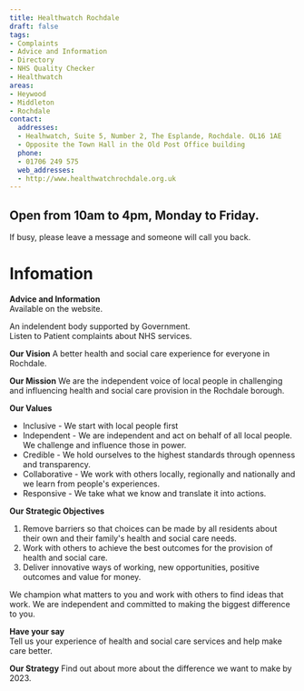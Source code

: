 ```yaml
---
title: Healthwatch Rochdale
draft: false
tags:
- Complaints
- Advice and Information
- Directory
- NHS Quality Checker
- Healthwatch
areas:
- Heywood
- Middleton
- Rochdale
contact:
  addresses:
  - Healhwatch, Suite 5, Number 2, The Esplande, Rochdale. OL16 1AE  
  - Opposite the Town Hall in the Old Post Office building
  phone:
  - 01706 249 575
  web_addresses:
  - http://www.healthwatchrochdale.org.uk
---
```


## Open from 10am to 4pm, Monday to Friday.  
If busy, please leave a message and someone will call you back.

# Infomation

**Advice and Information**  
Available on the website. 

An indelendent body supported by Government.  
Listen to Patient complaints about NHS services.  


**Our Vision**
A better health and social care experience for everyone in Rochdale.

**Our Mission**
We are the independent voice of local people in challenging
 and influencing health and social care provision in the
  Rochdale borough. 

**Our Values**  

- Inclusive - We start with local people first
- Independent - We are independent and act on behalf of all local people. We challenge and influence those in power.
- Credible - We hold ourselves to the highest standards through openness and transparency.
- Collaborative - We work with others locally, regionally and nationally and we learn from people's experiences.
- Responsive - We take what we know and translate it into actions.

**Our Strategic Objectives**  

1. Remove barriers so that choices can be made by all residents about their own and their family's health and social care needs.
2. Work with others to achieve the best outcomes for the provision of health and social care.  
3. Deliver innovative ways of working, new opportunities, positive outcomes and value for money.

We champion what matters to you and work with others to find ideas that work. We are independent and committed to making the biggest difference to you. 

**Have your say**  
Tell us your experience of health and social care services and
 help make care better.

**Our Strategy**
Find out about more about the difference we want to make by
 2023.


